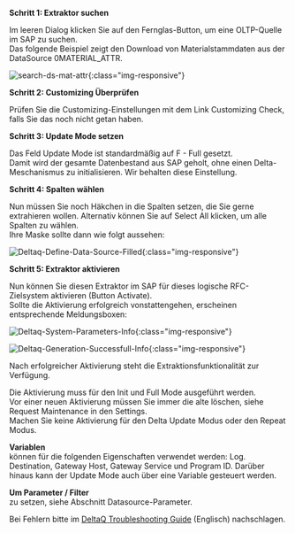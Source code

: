**Schritt 1: Extraktor suchen**

Im leeren Dialog klicken Sie auf den Fernglas-Button, um eine OLTP-Quelle im SAP zu suchen.<br>
Das folgende Beispiel zeigt den Download von Materialstammdaten aus der DataSource 0MATERIAL_ATTR.

![search-ds-mat-attr](/img/content/search-ds-mat-attr.png){:class="img-responsive"}

**Schritt 2: Customizing Überprüfen** 

Prüfen Sie die Customizing-Einstellungen mit dem Link Customizing Check, falls Sie das noch nicht getan haben.


**Schritt 3: Update Mode setzen** 

Das Feld Update Mode ist standardmäßig auf F - Full gesetzt. <br>
Damit wird der gesamte Datenbestand aus SAP geholt, ohne einen Delta-Meschanismus zu initialisieren. Wir behalten diese Einstellung. 

**Schritt 4: Spalten wählen**

Nun müssen Sie noch Häkchen in die Spalten setzen, die Sie gerne extrahieren wollen. Alternativ können Sie auf Select All klicken, um alle Spalten zu wählen. <br>
Ihre Maske sollte dann wie folgt aussehen:

![Deltaq-Define-Data-Source-Filled](/img/content/Deltaq-Define-Data-Source-Filled.jpg){:class="img-responsive"}

**Schritt 5: Extraktor aktivieren** 

Nun können Sie diesen Extraktor im SAP für dieses logische RFC-Zielsystem aktivieren (Button Activate). <br>
Sollte die Aktivierung erfolgreich vonstattengehen, erscheinen entsprechende Meldungsboxen:

![Deltaq-System-Parameters-Info](/img/content/Deltaq-System-Parameters-Info.png){:class="img-responsive"}

![Deltaq-Generation-Successfull-Info](/img/content/Deltaq-Generation-Successfull-Info.png){:class="img-responsive"}

Nach erfolgreicher Aktivierung steht die Extraktionsfunktionalität zur Verfügung.

Die Aktivierung muss für den Init und Full Mode ausgeführt werden. <br>
Vor einer neuen Aktivierung müssen Sie immer die alte löschen, siehe Request Maintenance in den Settings. <br>
Machen Sie keine Aktivierung für den Delta Update Modus oder den Repeat Modus. 

**Variablen** <br> können für die folgenden Eigenschaften verwendet werden: Log. <br>Destination, Gateway Host, Gateway Service und Program ID. Darüber hinaus kann der Update Mode auch über eine Variable gesteuert werden. 

**Um Parameter / Filter** <br> zu setzen, siehe Abschnitt Datasource-Parameter.
 

Bei Fehlern bitte im [DeltaQ Troubleshooting Guide](https://kb.theobald-software.com/xtract-is/deltaq-troubleshooting-guide) (Englisch) nachschlagen.
